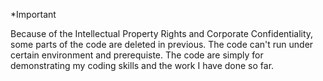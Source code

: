 *Important

Because of the Intellectual Property Rights and Corporate Confidentiality, 
some parts of the code are deleted in previous. 
The code can't run under certain environment and prerequiste. 
The code are simply for demonstrating my coding skills and the work I have done so far.	
